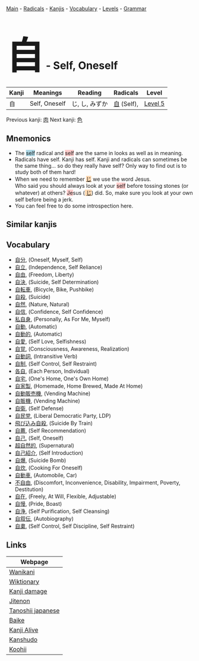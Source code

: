 <style> bigfont {font-size: 100px}</style>
[Main](../index.md) -
[Radicals](../radicals.md) -
[Kanjis](../kanjis.md) -
[Vocabulary](../vocabulary.md) -
[Levels](../levels.md) -
[Grammar](../grammar.md)
# <bigfont> 自</bigfont> - Self, Oneself 

| Kanji | Meanings | Reading | Radicals | Level |
| --- | --- | --- | --- | --- |
| 自 | Self, Oneself | じ, し, みずか | [自](../radicals/自.md) (Self),  | [Level 5](../levels/wk_level5.md) |

Previous kanji: [肉](肉.md) Next kanji: [色](色.md) 

## Mnemonics
 * The <span style="background-color:#ADD8E6"> self</span> radical and <span style="background-color:#ffcccb"> self</span> are the same in looks as well as in meaning.
* Radicals have self. Kanji has self. Kanji and radicals can sometimes be the same thing... so do they really have self? Only way to find out is to study both of them hard!
* When we need to remember <span style="background-color:#fed8b1"> [じ](https://jisho.org/search/じ)</span> we use the word Jesus.<br />Who said you should always look at your <span style="background-color:#ffcccb"> self</span> before tossing stones (or whatever) at others? <span style="background-color:#ffcccb"> Je</span>sus (<span style="background-color:#fed8b1"> [じ](https://jisho.org/search/じ)</span>) did. So, make sure you look at your own self before being a jerk.
* You can feel free to do some introspection here.


## Similar kanjis
 


## Vocabulary
 * [自分](../vocabulary/自.md), (Oneself, Myself, Self)
* [自立](../vocabulary/自.md), (Independence, Self Reliance)
* [自由](../vocabulary/自.md), (Freedom, Liberty)
* [自決](../vocabulary/自.md), (Suicide, Self Determination)
* [自転車](../vocabulary/自.md), (Bicycle, Bike, Pushbike)
* [自殺](../vocabulary/自.md), (Suicide)
* [自然](../vocabulary/自.md), (Nature, Natural)
* [自信](../vocabulary/自.md), (Confidence, Self Confidence)
* [私自身](../vocabulary/自.md), (Personally, As For Me, Myself)
* [自動](../vocabulary/自.md), (Automatic)
* [自動的](../vocabulary/自.md), (Automatic)
* [自愛](../vocabulary/自.md), (Self Love, Selfishness)
* [自覚](../vocabulary/自.md), (Consciousness, Awareness, Realization)
* [自動詞](../vocabulary/自.md), (Intransitive Verb)
* [自制](../vocabulary/自.md), (Self Control, Self Restraint)
* [各自](../vocabulary/自.md), (Each Person, Individual)
* [自宅](../vocabulary/自.md), (One's Home, One's Own Home)
* [自家製](../vocabulary/自.md), (Homemade, Home Brewed, Made At Home)
* [自動販売機](../vocabulary/自.md), (Vending Machine)
* [自販機](../vocabulary/自.md), (Vending Machine)
* [自衛](../vocabulary/自.md), (Self Defense)
* [自民党](../vocabulary/自.md), (Liberal Democratic Party, LDP)
* [飛び込み自殺](../vocabulary/自.md), (Suicide By Train)
* [自薦](../vocabulary/自.md), (Self Recommendation)
* [自己](../vocabulary/自.md), (Self, Oneself)
* [超自然的](../vocabulary/自.md), (Supernatural)
* [自己紹介](../vocabulary/自.md), (Self Introduction)
* [自爆](../vocabulary/自.md), (Suicide Bomb)
* [自炊](../vocabulary/自.md), (Cooking For Oneself)
* [自動車](../vocabulary/自.md), (Automobile, Car)
* [不自由](../vocabulary/自.md), (Discomfort, Inconvenience, Disability, Impairment, Poverty, Destitution)
* [自在](../vocabulary/自.md), (Freely, At Will, Flexible, Adjustable)
* [自慢](../vocabulary/自.md), (Pride, Boast)
* [自浄](../vocabulary/自.md), (Self Purification, Self Cleansing)
* [自叙伝](../vocabulary/自.md), (Autobiography)
* [自粛](../vocabulary/自.md), (Self Control, Self Discipline, Self Restraint)



## Links 

| Webpage |
| --- |
| [Wanikani          ](https://www.wanikani.com/kanji/自) |
| [Wiktionary        ](https://en.wiktionary.org/wiki/自) |
| [Kanji damage      ](http://www.kanjidamage.com/kanji/search?utf8=✓&q=自) |
| [Jitenon           ](https://jitenon.com/kanji/自) |
| [Tanoshii japanese ](https://www.tanoshiijapanese.com/dictionary/kanji.cfm?k=自) |
| [Baike             ](https://baike.baidu.com/item/自) |
| [Kanji Alive       ](https://app.kanjialive.com/自) |
| [Kanshudo          ](https://www.kanshudo.com/searchmn?q=自) |
| [Koohii            ](https://kanji.koohii.com/study/kanji/自) |
